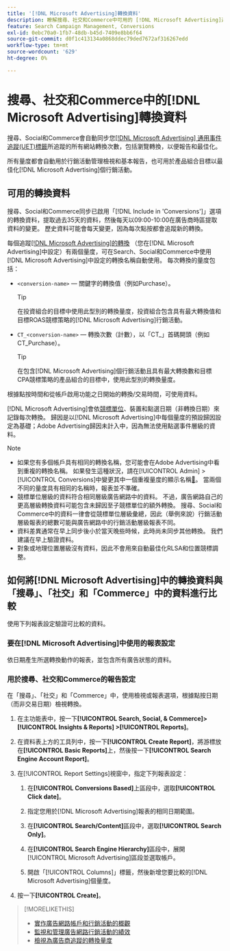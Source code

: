```yaml
---
title: '[!DNL Microsoft Advertising]轉換資料'
description: 瞭解搜尋、社交和Commerce中可用的 [!DNL Microsoft Advertising]追蹤轉換資料型別。
feature: Search Campaign Management, Conversions
exl-id: 0ebc70a0-1fb7-48db-b45d-7409e8bb6f64
source-git-commit: d0f1c413134a0868ddec79ded7672af316267edd
workflow-type: tm+mt
source-wordcount: '629'
ht-degree: 0%

---
```


# 搜尋、社交和Commerce中的[!DNL Microsoft Advertising]轉換資料

搜尋、Social和Commerce會自動同步您[[!DNL Microsoft Advertising] 通用事件追蹤(UET)標籤](https://help.ads.microsoft.com/#apex/ads/en/53056)所追蹤的所有網站轉換次數，包括瀏覽轉換，以便報告和最佳化。

所有量度都會自動用於行銷活動管理檢視和基本報告，也可用於產品組合目標以最佳化[!DNL Microsoft Advertising]個行銷活動。

## 可用的轉換資料

搜尋、Social和Commerce同步已啟用「[!DNL Include in 'Conversions']」選項的轉換資料，提取過去35天的資料，然後每天以09:00-10:00在廣告商時區提取資料的變更。 歷史資料可能會每天變更，因為每次點按都會追蹤新的轉換。

每個追蹤[[!DNL Microsoft Advertising]的轉換](https://help.ads.microsoft.com/apex/index/3/en-us/n5012) （您在[!DNL Microsoft Advertising]中設定）有兩個量度，可在Search、Social和Commerce中使用[!DNL Microsoft Advertising]中設定的轉換名稱自動使用。 每次轉換的量度包括：

* `<conversion-name>` — 關鍵字的轉換值（例如Purchase）。

  >[!TIP]
  >
  >在投資組合的目標中使用此型別的轉換量度，投資組合包含具有最大轉換值和目標ROAS競標策略的[!DNL Microsoft Advertising]行銷活動。

* `CT_<conversion-name>` — 轉換次數（計數），以「CT_」首碼開頭（例如CT_Purchase）。

  >[!TIP]
  >
  >在包含[!DNL Microsoft Advertising]個行銷活動且具有最大轉換數和目標CPA競標策略的產品組合的目標中，使用此型別的轉換量度。

根據點按時間和從帳戶啟用功能之日開始的轉換/交易時間，可使用資料。

[!DNL Microsoft Advertising]會依[競標單位](/help/search-social-commerce/glossary.md#a-b)、裝置和點選日期（非轉換日期）來記錄每次轉換。 歸因是以[!DNL Microsoft Advertising]中每個量度的預設歸因設定為基礎；Adobe Advertising歸因未計入中，因為無法使用點選事件層級的資料。

>[!NOTE]
>
>* 如果您有多個帳戶具有相同的轉換名稱，您可能會在Adobe Advertising中看到重複的轉換名稱。 如果發生這種狀況，請在[!UICONTROL Admin] > [!UICONTROL Conversions]中變更其中一個重複量度的顯示名稱[&#128279;](/help/search-social-commerce/admin/conversion-metrics/conversion-metric-edit-display-name.md)。 當兩個不同的量度具有相同的名稱時，報表並不準確。
>* 競標單位層級的資料符合相同層級廣告網路中的資料。 不過，廣告網路自己的更高層級轉換資料可能包含未歸因至子競標單位的額外轉換。 搜尋、Social和Commerce中的資料一律會從競標單位層級彙總，因此（舉例來說）行銷活動層級報表的總數可能與廣告網路中的行銷活動層級報表不同。
>* 資料差異通常在早上同步後小於當天晚些時候，此時尚未同步其他轉換。 我們建議在早上驗證資料。
>* 對象或地理位置層級沒有資料，因此不會用來自動最佳化RLSA和位置競標調整。

## 如何將[!DNL Microsoft Advertising]中的轉換資料與「搜尋」、「社交」和「Commerce」中的資料進行比較

使用下列報表設定驗證可比較的資料。

### 要在[!DNL Microsoft Advertising]中使用的報表設定

依日期產生所選轉換動作的報表，並包含所有廣告狀態的資料。

### 用於搜尋、社交和Commerce的報告設定

在「搜尋」、「社交」和「Commerce」中，使用檢視或報表選項，根據點按日期（而非交易日期）檢視轉換。

1. 在主功能表中，按一下&#x200B;**[!UICONTROL Search, Social, & Commerce]> [!UICONTROL Insights & Reports] >[!UICONTROL Reports]**。

1. 在資料表上方的工具列中，按一下&#x200B;**[!UICONTROL Create Report]**，將游標放在&#x200B;**[!UICONTROL Basic Reports]**&#x200B;上，然後按一下&#x200B;**[!UICONTROL Search Engine Account Report]**。

1. 在[!UICONTROL Report Settings]視窗中，指定下列報表設定：

   1. 在&#x200B;**[!UICONTROL Conversions Based]**&#x200B;上區段中，選取&#x200B;**[!UICONTROL Click date]**。

   1. 指定您用於[!DNL Microsoft Advertising]報表的相同日期範圍。

   1. 在&#x200B;**[!UICONTROL Search/Content]**&#x200B;區段中，選取&#x200B;**[!UICONTROL Search Only]**。

   1. 在&#x200B;**[!UICONTROL Search Engine Hierarchy]**&#x200B;區段中，展開[!UICONTROL Microsoft Advertising]區段並選取帳戶。

   1. 開啟「[!UICONTROL Columns]」標籤，然後新增您要比較的[!DNL Microsoft Advertising]個量度。

1. 按一下&#x200B;**[!UICONTROL Create]**。

>[!MORELIKETHIS]
>
>* [實作廣告網路帳戶和行銷活動的概觀](campaign-implemention-overview.md)
>* [監視和管理廣告網路行銷活動的績效](monitor-performance-campaigns.md)
>* [檢視為廣告商追蹤的轉換量度](/help/search-social-commerce/admin/conversion-metrics/conversion-metric-view-tracked.md)
